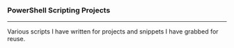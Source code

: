 ### PowerShell Scripting Projects

---

Various scripts I have written for projects and snippets I have grabbed for reuse.  